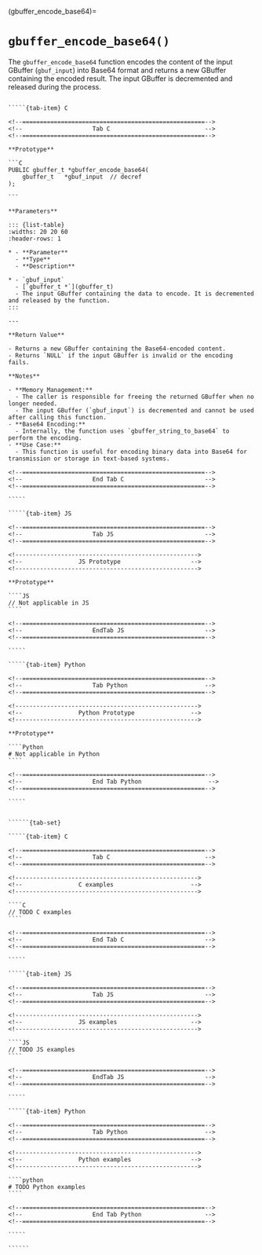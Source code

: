 

<!-- ============================================================== -->
(gbuffer_encode_base64)=
# `gbuffer_encode_base64()`
<!-- ============================================================== -->

The `gbuffer_encode_base64` function encodes the content of the input GBuffer (`gbuf_input`) into Base64 format and returns a new GBuffer containing the encoded result. The input GBuffer is decremented and released during the process.

<!------------------------------------------------------------>
<!--                    Prototypes                          -->
<!------------------------------------------------------------>

``````{tab-set}

`````{tab-item} C

<!--====================================================-->
<!--                    Tab C                           -->
<!--====================================================-->

**Prototype**

```C
PUBLIC gbuffer_t *gbuffer_encode_base64(
    gbuffer_t   *gbuf_input  // decref
);

```

**Parameters**

::: {list-table}
:widths: 20 20 60
:header-rows: 1

* - **Parameter**
  - **Type**
  - **Description**

* - `gbuf_input`
  - [`gbuffer_t *`](gbuffer_t)
  - The input GBuffer containing the data to encode. It is decremented and released by the function.
:::

---

**Return Value**

- Returns a new GBuffer containing the Base64-encoded content.
- Returns `NULL` if the input GBuffer is invalid or the encoding fails.

**Notes**

- **Memory Management:**
  - The caller is responsible for freeing the returned GBuffer when no longer needed.
  - The input GBuffer (`gbuf_input`) is decremented and cannot be used after calling this function.
- **Base64 Encoding:**
  - Internally, the function uses `gbuffer_string_to_base64` to perform the encoding.
- **Use Case:**
  - This function is useful for encoding binary data into Base64 for transmission or storage in text-based systems.

<!--====================================================-->
<!--                    End Tab C                       -->
<!--====================================================-->

`````

`````{tab-item} JS

<!--====================================================-->
<!--                    Tab JS                          -->
<!--====================================================-->

<!---------------------------------------------------->
<!--                JS Prototype                    -->
<!---------------------------------------------------->

**Prototype**

````JS
// Not applicable in JS
````

<!--====================================================-->
<!--                    EndTab JS                       -->
<!--====================================================-->

`````

`````{tab-item} Python

<!--====================================================-->
<!--                    Tab Python                      -->
<!--====================================================-->

<!---------------------------------------------------->
<!--                Python Prototype                -->
<!---------------------------------------------------->

**Prototype**

````Python
# Not applicable in Python
````

<!--====================================================-->
<!--                    End Tab Python                   -->
<!--====================================================-->

`````

``````

<!------------------------------------------------------------>
<!--                    Examples                            -->
<!------------------------------------------------------------>

```````{dropdown} Examples

``````{tab-set}

`````{tab-item} C

<!--====================================================-->
<!--                    Tab C                           -->
<!--====================================================-->

<!---------------------------------------------------->
<!--                C examples                      -->
<!---------------------------------------------------->

````C
// TODO C examples
````

<!--====================================================-->
<!--                    End Tab C                       -->
<!--====================================================-->

`````

`````{tab-item} JS

<!--====================================================-->
<!--                    Tab JS                          -->
<!--====================================================-->

<!---------------------------------------------------->
<!--                JS examples                     -->
<!---------------------------------------------------->

````JS
// TODO JS examples
````

<!--====================================================-->
<!--                    EndTab JS                       -->
<!--====================================================-->

`````

`````{tab-item} Python

<!--====================================================-->
<!--                    Tab Python                      -->
<!--====================================================-->

<!---------------------------------------------------->
<!--                Python examples                 -->
<!---------------------------------------------------->

````python
# TODO Python examples
````

<!--====================================================-->
<!--                    End Tab Python                  -->
<!--====================================================-->

`````

``````

```````
